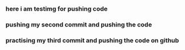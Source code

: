### here i am testimg for pushing code
### pushing my second commit and pushing the code
### practising my third commit and pushing the code on github